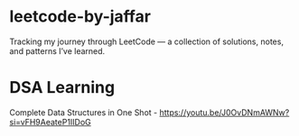 # leetcode-by-jaffar
Tracking my journey through LeetCode — a collection of solutions, notes, and patterns I’ve learned.


# DSA Learning
Complete Data Structures in One Shot - https://youtu.be/J0OvDNmAWNw?si=vFH9AeateP1IIDoG

